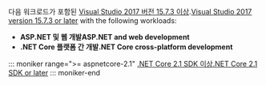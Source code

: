 <span data-ttu-id="a7fb5-101">다음 워크로드가 포함된 [Visual Studio 2017 버전 15.7.3 이상](https://www.microsoft.com/net/download/windows).</span><span class="sxs-lookup"><span data-stu-id="a7fb5-101">[Visual Studio 2017 version 15.7.3 or later](https://www.microsoft.com/net/download/windows) with the following workloads:</span></span>

* <span data-ttu-id="a7fb5-102">**ASP.NET 및 웹 개발**</span><span class="sxs-lookup"><span data-stu-id="a7fb5-102">**ASP.NET and web development**</span></span>
* <span data-ttu-id="a7fb5-103">**.NET Core 플랫폼 간 개발**</span><span class="sxs-lookup"><span data-stu-id="a7fb5-103">**.NET Core cross-platform development**</span></span>

::: moniker range=">= aspnetcore-2.1"
[<span data-ttu-id="a7fb5-104">.NET Core 2.1 SDK 이상</span><span class="sxs-lookup"><span data-stu-id="a7fb5-104">.NET Core 2.1 SDK or later</span></span>](https://www.microsoft.com/net/download/windows)
::: moniker-end
